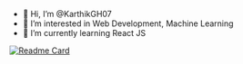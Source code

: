 - 👋 Hi, I’m @KarthikGH07
- 👀 I’m interested in Web Development, Machine Learning
- 🌱 I’m currently learning React JS


<!---
KarthikGH07/KarthikGH07 is a ✨ special ✨ repository because its `README.md` (this file) appears on your GitHub profile.
You can click the Preview link to take a look at your changes.
--->

[![Readme Card](https://github-readme-stats.vercel.app/api/pin/?username=KarthikGH07&repo=github-readme-stats)](https://github.com/KarthikGH07/github-readme-stats)

